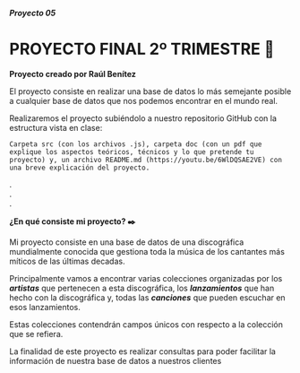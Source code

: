 ***Proyecto 05***

# PROYECTO FINAL 2º TRIMESTRE 📄 


**Proyecto creado por Raúl Benítez**

El proyecto consiste en realizar una base de datos lo más semejante posible a cualquier base de datos que nos podemos encontrar en el mundo real.

Realizaremos el proyecto subiéndolo a nuestro repositorio GitHub con la estructura vista en clase:

```
Carpeta src (con los archivos .js), carpeta doc (con un pdf que explique los aspectos teóricos, técnicos y lo que pretende tu proyecto) y, un archivo README.md (https://youtu.be/6WlDQSAE2VE) con una breve explicación del proyecto.

```
.  
.  
.  

 **¿En qué consiste mi proyecto? ✒️**

Mi proyecto consiste en una base de datos de una discográfica mundialmente conocida que gestiona toda la música de los cantantes más míticos de las últimas decadas.

Principalmente vamos a encontrar varias colecciones organizadas por los ***artistas*** que pertenecen a esta discográfica, los ***lanzamientos*** que han hecho con la discográfica y, todas las ***canciones*** que pueden escuchar en esos lanzamientos.

Estas colecciones contendrán campos únicos con respecto a la colección que se refiera.

La finalidad de este proyecto es realizar consultas para poder facilitar la información de nuestra base de datos a nuestros clientes



